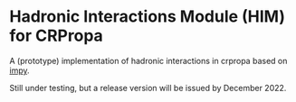 # Hadronic Interactions Module (HIM) for CRPropa

A (prototype) implementation of hadronic interactions in crpropa based on [impy](https://github.com/impy-project).

Still under testing, but a release version will be issued by December 2022.

